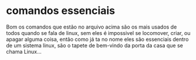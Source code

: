 # comandos essenciais
Bom os comandos que estão no arquivo acima são os mais usados de todos quando se fala de linux, sem eles é impossivel se locomover, criar, ou apagar alguma coisa, então como já ta no nome eles são essenciais dentro de um sistema linux, são o tapete de bem-vindo da porta da casa que se chama Linux...
